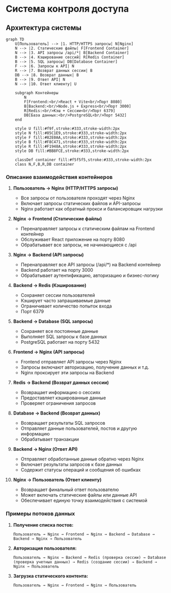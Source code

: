 # Система контроля доступа

## Архитектура системы

```mermaid
graph TD
    U[Пользователь] --> |1. HTTP/HTTPS запросы| N[Nginx]
    N --> |2. Статические файлы| F[Frontend Container]
    N --> |3. API запросы /api/*| B[Backend Container]
    B --> |4. Кэширование сессий| R[Redis Container]
    B --> |5. SQL запросы| DB[Database Container]
    F --> |6. Запросы к API| N
    R --> |7. Возврат данных сессии| B
    DB --> |8. Возврат данных| B
    B --> |9. Ответ API| N
    N --> |10. Ответ клиенту| U
    
    subgraph Контейнеры
        N
        F[Frontend:<br/>React + Vite<br/>Порт 8080]
        B[Backend:<br/>Node.js + Express<br/>Порт 3000]
        R[Redis:<br/>Кэш + Сессии<br/>Порт 6379]
        DB[База данных:<br/>PostgreSQL<br/>Порт 5432]
    end
    
    style U fill:#f9f,stroke:#333,stroke-width:2px
    style N fill:#85C1E9,stroke:#333,stroke-width:2px
    style F fill:#82E0AA,stroke:#333,stroke-width:2px
    style B fill:#F8C471,stroke:#333,stroke-width:2px
    style R fill:#F1948A,stroke:#333,stroke-width:2px
    style DB fill:#BB8FCE,stroke:#333,stroke-width:2px

    classDef container fill:#f5f5f5,stroke:#333,stroke-width:2px
    class N,F,B,R,DB container
```

### Описание взаимодействия контейнеров

1. **Пользователь → Nginx (HTTP/HTTPS запросы)**
   - Все запросы от пользователя проходят через Nginx
   - Включает запросы статических файлов и API-запросы
   - Nginx работает как обратный прокси и балансировщик нагрузки

2. **Nginx → Frontend (Статические файлы)**
   - Перенаправляет запросы к статическим файлам на Frontend контейнер
   - Обслуживает React приложение на порту 8080
   - Обрабатывает все запросы, не начинающиеся с /api

3. **Nginx → Backend (API запросы)**
   - Перенаправляет все API запросы (/api/*) на Backend контейнер
   - Backend работает на порту 3000
   - Обрабатывает аутентификацию, авторизацию и бизнес-логику

4. **Backend → Redis (Кэширование)**
   - Сохраняет сессии пользователей
   - Кэширует часто запрашиваемые данные
   - Ограничивает количество попыток входа
   - Порт 6379

5. **Backend → Database (SQL запросы)**
   - Сохраняет все постоянные данные
   - Выполняет SQL запросы к базе данных
   - PostgreSQL работает на порту 5432

6. **Frontend → Nginx (API запросы)**
   - Frontend отправляет API запросы через Nginx
   - Запросы включают авторизацию, получение данных и т.д.
   - Nginx проксирует эти запросы на Backend

7. **Redis → Backend (Возврат данных сессии)**
   - Возвращает информацию о сессиях
   - Предоставляет кэшированные данные
   - Проверяет ограничения запросов

8. **Database → Backend (Возврат данных)**
   - Возвращает результаты SQL запросов
   - Отправляет данные пользователей, постов и другую информацию
   - Обрабатывает транзакции

9. **Backend → Nginx (Ответ API)**
   - Отправляет обработанные данные обратно через Nginx
   - Включает результаты запросов к базе данных
   - Содержит статусы операций и сообщения об ошибках

10. **Nginx → Пользователь (Ответ клиенту)**
    - Возвращает финальный ответ пользователю
    - Может включать статические файлы или данные API
    - Обеспечивает единую точку взаимодействия с системой

### Примеры потоков данных

1. **Получение списка постов:**
   ```
   Пользователь → Nginx → Frontend → Nginx → Backend → Database → Backend → Nginx → Пользователь
   ```

2. **Авторизация пользователя:**
   ```
   Пользователь → Nginx → Backend → Redis (проверка сессии) → Database (проверка учетных данных) → Redis (создание сессии) → Backend → Nginx → Пользователь
   ```

3. **Загрузка статического контента:**
   ```
   Пользователь → Nginx → Frontend → Nginx → Пользователь
   ```